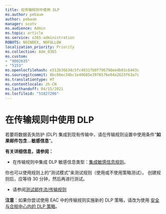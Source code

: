 ```yaml
---
title: 在传输规则中使用 DLP
ms.author: pebaum
author: pebaum
manager: scotv
ms.audience: Admin
ms.topic: article
ms.service: o365-administration
ROBOTS: NOINDEX, NOFOLLOW
localization_priority: Priority
ms.collection: Adm_O365
ms.custom:
- "9002635"
- "5153"
ms.openlocfilehash: e512b36b34c5fc4931fb0f796790ee4b01c6443c
ms.sourcegitcommit: 8bc60ec34bc1e40685e3976576e04a2623f63a7c
ms.translationtype: HT
ms.contentlocale: zh-CN
ms.lasthandoff: 04/15/2021
ms.locfileid: "51827206"
---
```

# <a name="using-dlp-in-transport-rules"></a>在传输规则中使用 DLP

若要将数据丢失防护 (DLP) 集成到现有传输中，请在传输规则设置中使用条件“**如果邮件包含...敏感信息**”。

**有关详细信息，请参阅：**

- 在传输规则中集成 DLP 敏感信息类型：[集成敏感信息规则](https://docs.microsoft.com/exchange/security-and-compliance/data-loss-prevention/integrate-sensitive-information-rules)。

你也可以使用规则上的“测试模式”来测试规则（使用或不使用策略测试）。  创建规则后，应等待 30 分钟，然后再进行测试。

- 请参阅[测试邮件流/传输规则](https://docs.microsoft.com/exchange/security-and-compliance/mail-flow-rules/test-mail-flow-rules)

**注意**：如果你尝试使用 EAC 中的传输规则实施新的 DLP 策略，请改为使用 [安全与合规中心内的 DLP 策略](https://docs.microsoft.com/microsoft-365/compliance/data-loss-prevention-policies?view=o365-worldwide)。
